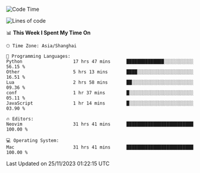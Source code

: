 <!--START_SECTION:waka-->
![Code Time](http://img.shields.io/badge/Code%20Time-1%2C717%20hrs%2047%20mins-blue)

![Lines of code](https://img.shields.io/badge/From%20Hello%20World%20I%27ve%20Written-294.3%20thousand%20lines%20of%20code-blue)

📊 **This Week I Spent My Time On** 

```text
🕑︎ Time Zone: Asia/Shanghai

💬 Programming Languages: 
Python                   17 hrs 47 mins      ██████████████░░░░░░░░░░░   56.15 % 
Other                    5 hrs 13 mins       ████░░░░░░░░░░░░░░░░░░░░░   16.51 % 
Lua                      2 hrs 58 mins       ██░░░░░░░░░░░░░░░░░░░░░░░   09.36 % 
conf                     1 hr 37 mins        █░░░░░░░░░░░░░░░░░░░░░░░░   05.11 % 
JavaScript               1 hr 14 mins        █░░░░░░░░░░░░░░░░░░░░░░░░   03.90 % 

🔥 Editors: 
Neovim                   31 hrs 41 mins      █████████████████████████   100.00 % 

💻 Operating System: 
Mac                      31 hrs 41 mins      █████████████████████████   100.00 % 
```


 Last Updated on 25/11/2023 01:22:15 UTC
<!--END_SECTION:waka-->
